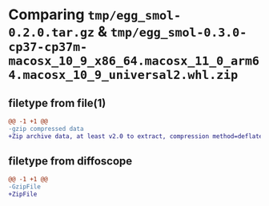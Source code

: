 # Comparing `tmp/egg_smol-0.2.0.tar.gz` & `tmp/egg_smol-0.3.0-cp37-cp37m-macosx_10_9_x86_64.macosx_11_0_arm64.macosx_10_9_universal2.whl.zip`

## filetype from file(1)

```diff
@@ -1 +1 @@
-gzip compressed data
+Zip archive data, at least v2.0 to extract, compression method=deflate
```

## filetype from diffoscope

```diff
@@ -1 +1 @@
-GzipFile
+ZipFile
```

